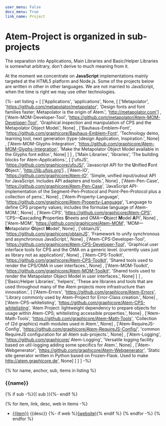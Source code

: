 ```yaml
user_menu: False
docs_menu: True
link_name: Project
```

# Atem-Project is organized in sub-projects

The separation into Applications, Main Libraries and Basic/Helper Libraries
is somewhat arbitrary, don't derive to much meaning from it.

At the moment we concentrate on **JavaScript** implementations mainly
targeted at the HTML5 platform and Node.js. Some of the projects below
are written in other in other languages. We are not married to JavaScript,
when the time is right we may use other technologies.

{%- set listing = [
        ['Applications', 'applications', None,
            [
                ['Metapolator', 'https://github.com/metapolator/metapolator', 'Design fonts and font families faster; Metapolator is the origin of Atem.', 'http://metapolator.com']
              , ['Atem-MOM-Developer-Tool', 'https://github.com/metapolator/Atem-MOM-Developer-Tool', 'Graphical inspection and manipulation of CPS and the Metapolator Object Model.', None]
              , ['Bauhaus-Emblem-Font', 'https://github.com/graphicore/Bauhaus-Emblem-Font', 'Technology demo, learning tool, next generation (type-)design Application, Inspiration.', None]
              , ['Atem-MOM-Glyphs-Integration', 'https://github.com/graphicore/Atem-MOM-Glyphs-Integration',  'Make the Metapolator Object Model available in the Glyphs font editor.', None]            ]
        ]
      , ['Main Libraries', 'libraries', 'The building blocks for Atem-Applications.',
            [
                ['ufoJS', 'https://github.com/graphicore/ufoJS/', 'Javascript API for the **U**nified **F**ont **O**bject.', 'http://lib.ufojs.org']
              , ['Atem-IO', 'https://github.com/graphicore/Atem-IO', 'Simple, unified input/outout API for JavaScript. Includes API adapters and tools.', None]
              , ['Atem-Pen-Case', 'https://github.com/graphicore/Atem-Pen-Case', 'JavaScript API-implementation of the Segment-Pen-Protocol and Point-Pen-Protocol plus a collection of pens.', None]
              , ['Atem-Property-Language', 'https://github.com/graphicore/Atem-Property-Language', 'Language to define CPS property values; includes the formulae language of Atem-MOM.', None]
              , ['Atem-CPS', 'https://github.com/graphicore/Atem-CPS', 'CPS—**C**ascading **P**roperties **S**heets and OMA—**O**bject **M**odel **A**PI', None]
              , ['Atem-MOM', 'https://github.com/graphicore/Atem-MOM', 'MOM—**M**etapolator **O**bject **M**odel', None]
              , ['obtainJS', 'https://github.com/graphicore/obtainJS', 'Framework to unify synchronous and asynchronous JavaScript.', None]
              , ['Atem-CPS-Developer-Tool', 'https://github.com/graphicore/Atem-CPS-Developer-Tool', 'Graphical user interface tools for CPS and the OMA on a generic level. (currently uses just as library not as application)', None]
              , ['Atem-CPS-Toolkit', 'https://github.com/graphicore/Atem-CPS-Toolkit', 'Shared tools used to render the CPS/OMA in user interfaces.', None]
              , ['Atem-MOM-Toolkit', 'https://github.com/graphicore/Atem-MOM-Toolkit', 'Shared tools used to render the Metapolator Object Model in user interfaces.', None]
            ]
        ]
      , ['Basic/Helper Libraries', 'helpers', 'These are libraries and tools that are used throughout many of the Atem projects more infrastructure than innovation.',
            [
                ['Atem-Errors', 'https://github.com/graphicore/Atem-Errors', 'Library commonly used by Atem-Project for Error-Class creation.', None]
              , ['Atem-CPS-whitelisting', 'https://github.com/graphicore/Atem-CPS-whitelisting', 'Atem Project: lightweight dependency to prepare objects for usage within Atem-CPS; whitelisting accessible properties.', None]
              , ['Atem-Math-Tools', 'https://github.com/graphicore/Atem-Math-Tools', 'Collection of (2d graphics) math modules used in Atem.', None]
              , ['Atem-RequireJS-Config', 'https://github.com/graphicore/Atem-RequireJS-Config/', 'common RequireJS configuration for all Atem sub-projects.', None]
              , ['Atem-Logging', 'https://github.com/graphicore/ Atem-Logging', 'Versatile logging facility based on util-logging adding some specifics for Atem.', None]
              , ['Atem-Webgenerator', 'https://github.com/graphicore/Atem-Webgenerator', 'Static site generator written in Python based on Frozen-Flask. Used to make http://atem.graphicore.de', None]
            ]
        ]
    ]
-%}

{% for name, anchor, sub, items in listing %}
### <a name="{{anchor}}">{{name}}</a>
{% if sub -%}{{ sub }}{%- endif %}

{% for item, link, desc, web in items -%}
* <a href="{{link}}" target="_blank" title="on GitHub">{{item}}</a> {{desc}}
        {%- if web %}<a href="{{web}}" target="_blank">(website)</a>{% endif %}
{% endfor -%}
{% endfor %}

